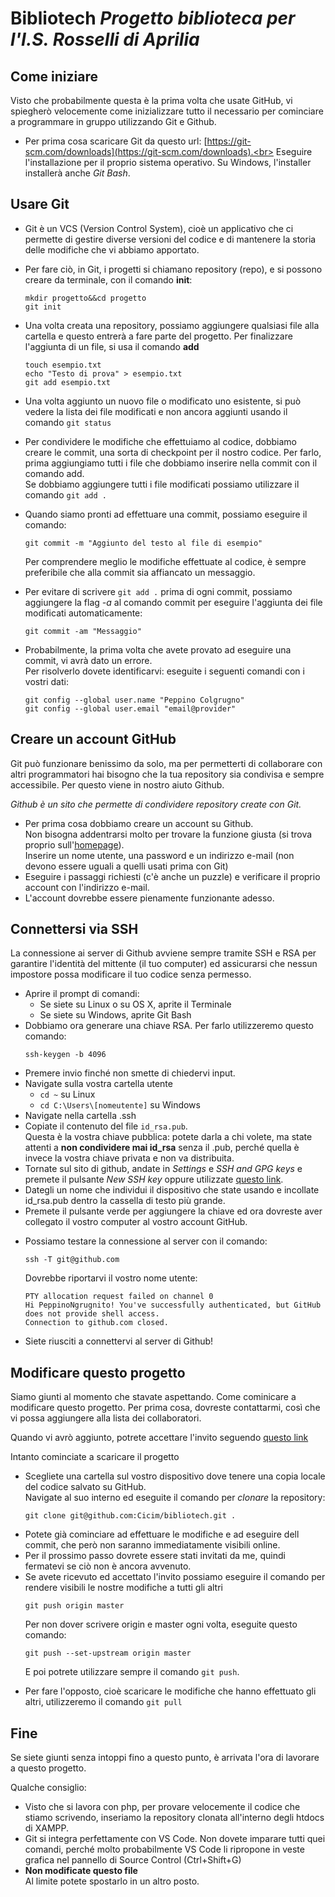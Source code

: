 # **Bibliotech** *Progetto biblioteca per l'I.S. Rosselli di Aprilia*

Come iniziare
-------------
Visto che probabilmente questa è la prima volta che usate GitHub, 
vi spiegherò velocemente come inizializzare tutto il necessario
per cominciare a programmare in gruppo utilizzando Git e Github.

 - Per prima cosa scaricare Git da questo url:
    [https://git-scm.com/downloads](https://git-scm.com/downloads).<br>
    Eseguire l'installazione per il proprio sistema operativo. Su Windows,
    l'installer installerà anche *Git Bash*.

Usare Git
---------
 + Git è un VCS (Version Control System), cioè un applicativo che ci
    permette di gestire diverse versioni del codice e di mantenere la storia
    delle modifiche che vi abbiamo apportato.<br>
 - Per fare ciò, in Git, i progetti si chiamano repository (repo), e si
    possono creare da terminale, con il comando **init**:
    ```
    mkdir progetto&&cd progetto
    git init
    ```

 - Una volta creata una repository, possiamo aggiungere qualsiasi file alla
    cartella e questo entrerà a fare parte del progetto. Per finalizzare l'aggiunta
    di un file, si usa il comando **add**
    ```
    touch esempio.txt
    echo "Testo di prova" > esempio.txt
    git add esempio.txt
    ```
 - Una volta aggiunto un nuovo file o modificato uno esistente, si può vedere la
    lista dei file modificati e non ancora aggiunti usando il comando `git status`
 - Per condividere le modifiche che effettuiamo al codice, dobbiamo creare le
    commit, una sorta di checkpoint per il nostro codice. Per farlo, prima aggiungiamo
    tutti i file che dobbiamo inserire nella commit con il comando add. <br>Se dobbiamo
    aggiungere tutti i file modificati possiamo utilizzare il comando `git add .`
 - Quando siamo pronti ad effettuare una commit, possiamo eseguire il comando:
    ```
    git commit -m "Aggiunto del testo al file di esempio"
    ```
    Per comprendere meglio le modifiche effettuate al codice, è sempre preferibile
    che alla commit sia affiancato un messaggio.
 - Per evitare di scrivere `git add .` prima di ogni commit, possiamo aggiungere
    la flag *-a* al comando commit per eseguire l'aggiunta dei file modificati
    automaticamente:
    ```
    git commit -am "Messaggio"
    ```

 + Probabilmente, la prima volta che avete provato ad eseguire una commit, vi avrà
    dato un errore. <br>Per risolverlo dovete identificarvi:
    eseguite i seguenti comandi con i vostri dati:
    ```
    git config --global user.name "Peppino Colgrugno"
    git config --global user.email "email@provider"
    ```

Creare un account GitHub
------------------------
Git può funzionare benissimo da solo, ma per permetterti di collaborare
con altri programmatori hai bisogno che la tua repository sia condivisa
e sempre accessibile. Per questo viene in nostro aiuto Github. 

*Github è un sito che permette di condividere repository create con Git.*

 - Per prima cosa dobbiamo creare un account su Github.<br>
    Non bisogna addentrarsi molto per trovare la funzione giusta (si trova
    proprio sull'[homepage](https://www.github.com)).<br>
    Inserire un nome utente, una password e un indirizzo e-mail (non devono
    essere uguali a quelli usati prima con Git)
 - Eseguire i passaggi richiesti (c'è anche un puzzle) e verificare il proprio
    account con l'indirizzo e-mail.
 - L'account dovrebbe essere pienamente funzionante adesso.

Connettersi via SSH
-------------------
La connessione ai server di Github avviene sempre tramite SSH e RSA per
garantire l'identità del mittente (il tuo computer) ed assicurarsi che
nessun impostore possa modificare il tuo codice senza permesso.

 - Aprire il prompt di comandi:
    + Se siete su Linux o su OS X, aprite il Terminale
    + Se siete su Windows, aprite Git Bash
 - Dobbiamo ora generare una chiave RSA. Per farlo utilizzeremo questo comando:
    ```
    ssh-keygen -b 4096
    ```
 - Premere invio finché non smette di chiedervi input.
 - Navigate sulla vostra cartella utente
    + `cd ~` su Linux
    + `cd C:\Users\[nomeutente]` su Windows
 - Navigate nella cartella .ssh
 - Copiate il contenuto del file `id_rsa.pub`.<br>
    Questa è la vostra chiave pubblica: potete darla a chi volete, ma
    state attenti a **non condividere mai id_rsa** senza il .pub, perché 
    quella è invece la vostra chiave privata e non va distribuita.
 - Tornate sul sito di github, andate in *Settings* e *SSH and GPG keys* e
    premete il pulsante *New SSH key*
    oppure utilizzate [questo link](https://github.com/settings/keys/new).
 - Dategli un nome che individui il dispositivo che state usando e incollate
    id_rsa.pub dentro la cassella di testo più grande.
 - Premete il pulsante verde per aggiungere la chiave ed ora dovreste aver
    collegato il vostro computer al vostro account GitHub.

 + Possiamo testare la connessione al server con il comando:
    ```
    ssh -T git@github.com
    ```
    Dovrebbe riportarvi il vostro nome utente:
    ```
    PTY allocation request failed on channel 0
    Hi PeppinoNgrugnito! You've successfully authenticated, but GitHub does not provide shell access.
    Connection to github.com closed.
    ```
 - Siete riusciti a connettervi al server di Github!

Modificare questo progetto
--------------------------
Siamo giunti al momento che stavate aspettando. Come cominicare a 
modificare questo progetto. Per prima cosa, dovreste contattarmi,
così che vi possa aggiungere alla lista dei collaboratori.

Quando vi avrò aggiunto, potrete accettare l'invito seguendo [questo
link](https://github.com/Cicim/bibliotech/invitations)

Intanto cominciate a scaricare il progetto
 - Scegliete una cartella sul vostro dispositivo dove tenere una copia locale
    del codice salvato su GitHub.<br>
    Navigate al suo interno ed eseguite il comando per *clonare* la repository:
    ```
    git clone git@github.com:Cicim/bibliotech.git .
    ```
 - Potete già cominciare ad effettuare le modifiche e ad eseguire dell commit,
    che però non saranno immediatamente visibili online.
 - Per il prossimo passo dovrete essere stati invitati da me, quindi fermatevi
    se ciò non è ancora avvenuto.
 - Se avete ricevuto ed accettato l'invito possiamo eseguire il comando per
    rendere visibili le nostre modifiche a tutti gli altri
    ```
    git push origin master
    ```
    Per non dover scrivere origin e master ogni volta, eseguite questo comando:
    ```
    git push --set-upstream origin master
    ```
    E poi potrete utilizzare sempre il comando `git push`.
 + Per fare l'opposto, cioè scaricare le modifiche che hanno effettuato gli altri,
    utilizzeremo il comando `git pull`

Fine
----
Se siete giunti senza intoppi fino a questo punto, è arrivata l'ora di lavorare
a questo progetto.

Qualche consiglio:
- Visto che si lavora con php, per provare velocemente il codice che stiamo scrivendo,
    inseriamo la repository clonata all'interno degli htdocs di XAMPP.
- Git si integra perfettamente con VS Code. Non dovete imparare tutti quei comandi,
    perché molto probabilmente VS Code li ripropone in veste grafica nel pannello
    di Source Control (Ctrl+Shift+G)
- **Non modificate questo file**<br>
    Al limite potete spostarlo in un altro posto.